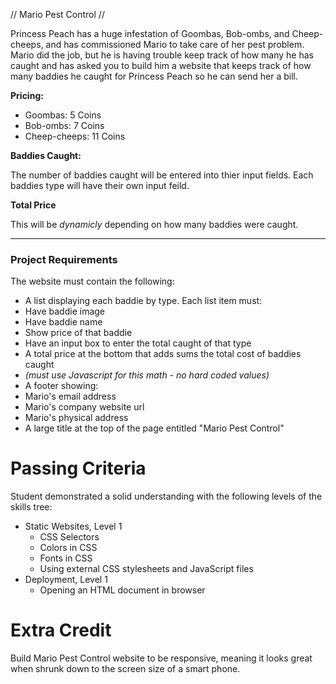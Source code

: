 // Mario Pest Control //

Princess Peach has a huge infestation of Goombas, Bob-ombs, and Cheep-cheeps, and has commissioned Mario to take care of her pest problem. Mario did the job, but he is having trouble keep track of how many he has caught and has asked you to build him a website that keeps track of how many baddies he caught for Princess Peach so he can send her a bill.

**Pricing:**

- Goombas: 5 Coins
- Bob-ombs: 7 Coins
- Cheep-cheeps: 11 Coins

**Baddies Caught:**

The number of baddies caught will be entered into thier input fields. Each baddies type will have their own input feild.

**Total Price**

This will be *dynamicly* depending on how many baddies were caught.

---

### **Project Requirements**

The website must contain the following:

- A list displaying each baddie by type. Each list item must:
- Have baddie image
- Have baddie name
- Show price of that baddie
- Have an input box to enter the total caught of that type
- A total price at the bottom that adds sums the total cost of baddies caught
- *(must use Javascript for this math - no hard coded values)*
- A footer showing:
- Mario's email address
- Mario's company website url
- Mario's physical address
- A large title at the top of the page entitled "Mario Pest Control"

# **Passing Criteria**

Student demonstrated a solid understanding with the following levels of the skills tree:

- Static Websites, Level 1
    - CSS Selectors
    - Colors in CSS
    - Fonts in CSS
    - Using external CSS stylesheets and JavaScript files
- Deployment, Level 1
    - Opening an HTML document in browser

# **Extra Credit**

Build Mario Pest Control website to be responsive, meaning it looks great when shrunk down to the screen size of a smart phone.